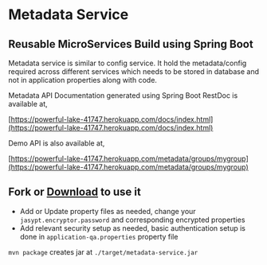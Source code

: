 # Metadata Service 

## Reusable MicroServices Build using Spring Boot

Metadata service is similar to config service. It hold the metadata/config required across different services which needs to be stored in database and not in application properties along with code.

Metadata API Documentation generated using Spring Boot RestDoc is available at,

[https://powerful-lake-41747.herokuapp.com/docs/index.html](https://powerful-lake-41747.herokuapp.com/docs/index.html)

Demo API is also available at,

[https://powerful-lake-41747.herokuapp.com/metadata/groups/mygroup](https://powerful-lake-41747.herokuapp.com/metadata/groups/mygroup)


## Fork or [Download](https://github.com/boot-services/metadata-service/archive/master.zip) to use it

* Add or Update property files as needed, change your `jasypt.encryptor.password` and corresponding encrypted properties  
* Add relevant security setup as needed, basic authentication setup is done in `application-qa.properties` property file 


`mvn package` creates jar at `./target/metadata-service.jar`




